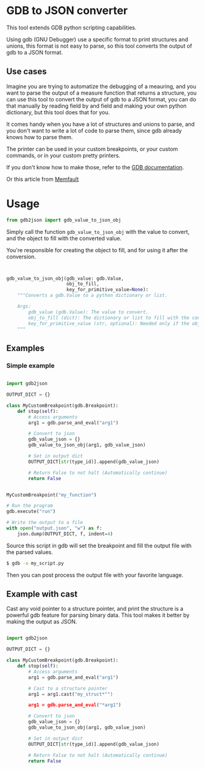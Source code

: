 # GDB to JSON converter

This tool extends GDB python scripting capabilities.

Using gdb (GNU Debugger) use a specific format to print structures and unions, this format is not easy to parse, so this tool converts the output of gdb to a JSON format.

## Use cases

Imagine you are trying to automatize the debugging of a meauring, and you want to parse the output of a measure function that returns a structure, you can use this tool to convert the output of gdb to a JSON format,
you can do that manually by reading field by and field and making your own python dictionary, but this tool does that for you.

It comes handy when you have a lot of structures and unions to parse, and you don't want to write a lot of code to parse them, since gdb already knows how to parse them.

The printer can be used in your custom breakpoints, or your custom commands, or in your custom pretty printers.

If you don't know how to make those, refer to the [GDB documentation](https://sourceware.org/gdb/onlinedocs/gdb/Python-API.html#Python-API).

Or this article from [Memfault](https://interrupt.memfault.com/blog/automate-debugging-with-gdb-python-api)

# Usage
```python
from gdb2json import gdb_value_to_json_obj
```

Simply call the function `gdb_value_to_json_obj` with the value to convert, and the object to fill with the converted value.

You're responsible for creating the object to fill, and for using it after the conversion.

```python


gdb_value_to_json_obj(gdb_value: gdb.Value,
                      obj_to_fill,
                      key_for_primitive_value=None):
    """Converts a gdb.Value to a python dictionary or list.

    Args:
        gdb_value (gdb.Value): The value to convert.
        obj_to_fill (dict): The dictionary or list to fill with the converted value.
        key_for_primitive_value (str, optional): Needed only if the object to be filled is a dictionary.
    """


```

## Examples

### Simple example

```python my_script.py

import gdb2json

OUTPUT_DICT = {}

class MyCustomBreakpoint(gdb.Breakpoint):
    def stop(self):
        # Access arguments
        arg1 = gdb.parse_and_eval("arg1")

        # Convert to json
        gdb_value_json = {}
        gdb_value_to_json_obj(arg1, gdb_value_json)

        # Set in output dict
        OUTPUT_DICT[str(type_id)].append(gdb_value_json)

        # Return False to not halt (Automatically continue)
        return False


MyCustomBreakpoint("my_function")

# Run the program
gdb.execute("run")

# Write the output to a file
with open("output.json", "w") as f:
    json.dump(OUTPUT_DICT, f, indent=4)

```
Source this script in gdb will set the breakpoint and fill the output file with the parsed values.

```bash
$ gdb -x my_script.py
```

Then you can post process the output file with your favorite language.


## Example with cast

Cast any void pointer to a structure pointer, and print the structure is a powerful gdb feature
for parsing binary data. This tool makes it better by making the output as JSON.

```python my_script.py

import gdb2json

OUTPUT_DICT = {}

class MyCustomBreakpoint(gdb.Breakpoint):
    def stop(self):
        # Access arguments
        arg1 = gdb.parse_and_eval("arg1")

        # Cast to a structure pointer
        arg1 = arg1.cast("my_struct*"")

        arg1 = gdb.parse_and_eval("*arg1")

        # Convert to json
        gdb_value_json = {}
        gdb_value_to_json_obj(arg1, gdb_value_json)

        # Set in output dict
        OUTPUT_DICT[str(type_id)].append(gdb_value_json)

        # Return False to not halt (Automatically continue)
        return False

```





